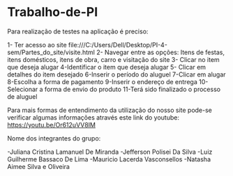 # Trabalho-de-PI

Para realização de testes na aplicação é preciso:

1- Ter acesso ao site file:///C:/Users/Dell/Desktop/PI-4-sem/Partes_do_site/visite.html
2- Navegar entre as opções: Itens de festas, itens domésticos, itens de obra, carro e visitação do site
3- Clicar no item que deseja alugar
4-Identificar o item que deseja alugar
5- Clicar em detalhes do item desejado
6-Inserir o período do aluguel
7-Clicar em alugar
8-Escolha a forma de pagamento
9-Inserir o endereço de entrega
10- Selecionar a forma de envio do produto
11-Terá sido finalizado o processo de aluguel

Para mais formas de entendimento da utilização do nosso site pode-se verificar algumas informações através este link do youtube: https://youtu.be/Or612uVV8IM

Nome dos integrantes do grupo:

-Juliana Cristina Lamanuel De Miranda
-Jefferson Polisei Da Silva
-Luiz Guilherme Bassaco De Lima
-Mauricio Lacerda Vasconsellos
-Natasha Aimee Silva e Oliveira

